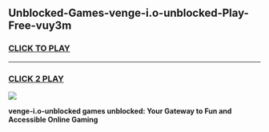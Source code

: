 
## Unblocked-Games-venge-i.o-unblocked-Play-Free-vuy3m
<h3>
<a href="https://premium76.site?title=venge-i.o-unblocked&ref=23A">CLICK TO PLAY</a></h3>
<hr>

<h3>
<a href="https://premium76.site?title=venge-i.o-unblocked&ref=23A">CLICK 2 PLAY</a>
  
</h3>

<a href="https://premium76.site?title=venge-i.o-unblocked&ref=23A"><img src="https://clearcache.store/games.png"></a>


**venge-i.o-unblocked games unblocked: Your Gateway to Fun and Accessible Online Gaming**
